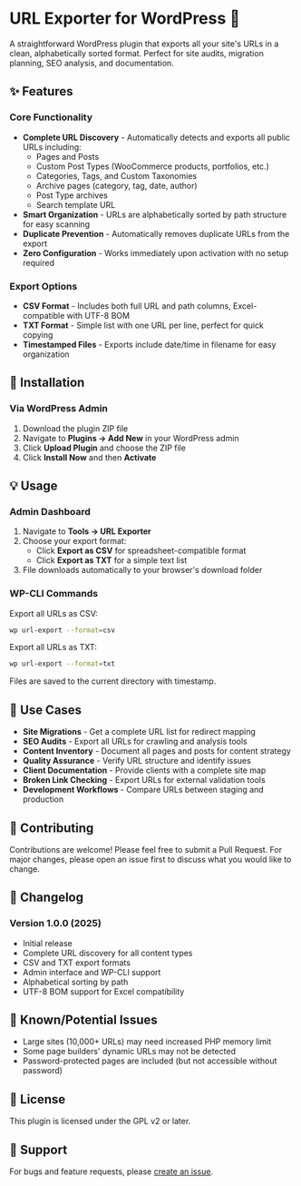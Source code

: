 # URL Exporter for WordPress 🚀

A straightforward WordPress plugin that exports all your site's URLs in a clean, alphabetically sorted format. Perfect for site audits, migration planning, SEO analysis, and documentation.

## ✨ Features

### Core Functionality
- **Complete URL Discovery** - Automatically detects and exports all public URLs including:
  - Pages and Posts
  - Custom Post Types (WooCommerce products, portfolios, etc.)
  - Categories, Tags, and Custom Taxonomies
  - Archive pages (category, tag, date, author)
  - Post Type archives
  - Search template URL
- **Smart Organization** - URLs are alphabetically sorted by path structure for easy scanning
- **Duplicate Prevention** - Automatically removes duplicate URLs from the export
- **Zero Configuration** - Works immediately upon activation with no setup required

### Export Options
- **CSV Format** - Includes both full URL and path columns, Excel-compatible with UTF-8 BOM
- **TXT Format** - Simple list with one URL per line, perfect for quick copying
- **Timestamped Files** - Exports include date/time in filename for easy organization

## 🔧 Installation

### Via WordPress Admin
1. Download the plugin ZIP file
2. Navigate to **Plugins → Add New** in your WordPress admin
3. Click **Upload Plugin** and choose the ZIP file
4. Click **Install Now** and then **Activate**

## 💡 Usage

### Admin Dashboard
1. Navigate to **Tools → URL Exporter**
2. Choose your export format:
   - Click **Export as CSV** for spreadsheet-compatible format
   - Click **Export as TXT** for a simple text list
3. File downloads automatically to your browser's download folder

### WP-CLI Commands

Export all URLs as CSV:
```bash
wp url-export --format=csv
```

Export all URLs as TXT:
```bash
wp url-export --format=txt
```

Files are saved to the current directory with timestamp.

## 🎯 Use Cases

- **Site Migrations** - Get a complete URL list for redirect mapping
- **SEO Audits** - Export all URLs for crawling and analysis tools
- **Content Inventory** - Document all pages and posts for content strategy
- **Quality Assurance** - Verify URL structure and identify issues
- **Client Documentation** - Provide clients with a complete site map
- **Broken Link Checking** - Export URLs for external validation tools
- **Development Workflows** - Compare URLs between staging and production

## 🤝 Contributing

Contributions are welcome! Please feel free to submit a Pull Request. For major changes, please open an issue first to discuss what you would like to change.

## 📝 Changelog

### Version 1.0.0 (2025)
- Initial release
- Complete URL discovery for all content types
- CSV and TXT export formats
- Admin interface and WP-CLI support
- Alphabetical sorting by path
- UTF-8 BOM support for Excel compatibility

## 🐛 Known/Potential Issues

- Large sites (10,000+ URLs) may need increased PHP memory limit
- Some page builders' dynamic URLs may not be detected
- Password-protected pages are included (but not accessible without password)

## 📄 License

This plugin is licensed under the GPL v2 or later.

## 💬 Support

For bugs and feature requests, please [create an issue](https://github.com/yourusername/url-exporter/issues).
